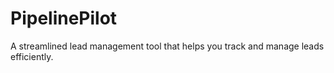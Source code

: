# PipelinePilot
A streamlined lead management tool that helps you track and manage leads efficiently.
